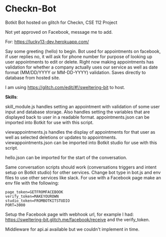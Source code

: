 # Checkn-Bot
Botkit Bot hosted on glitch for Checkn, CSE 112 Project

Not yet approved on Facebook, message me to add. 

For: https://lucky13-dev.herokuapp.com/

Say some greeting (hello) to begin. 
Bot used for appointments on facebook, if user replies no, it will ask for phone number for purpose of looking up user appointments to edit or delete. 
Right now making appointments has validation for whether a company actually uses our service as well as date format (MM/DD/YYYY or MM-DD-YYYY) validation. Saves directly to database from hosted site.

I am using https://glitch.com/edit/#!/sweltering-bit to host. 

**Skills**:

skill_module.js handles setting an appointment with validation of some user input and database storage. Also handles setting the variables that are displayed back to user in a readable format. appointments.json can be imported into Botkit for use with this script.

viewappointments.js handles the display of appointments for that user as well as selected deletions or updates to appointments. viewappointments.json can be imported into Botkit studio for use with this script. 

hello.json can be imported for the start of the conversation. 

Same conversation scripts should work (conversations triggers and intent setup on Botkit studio) for other services. Change bot type in bot.js and env files to use other services like slack. For use with a Facebook page make an env file with the following: 
```
page_token=GETFROMFACEBOOK
verify_token=MAKEYOUROWN
studio_token=FROMBOTKITSTUDIO
PORT=3000
```
Setup the Facebook page with webhook url, for example I had: https://sweltering-bit.glitch.me/facebook/receive and the verify_token.

Middleware for api.ai available but we couldn't implement in time. 
